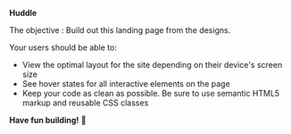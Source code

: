 **Huddle**

The objective : Build out this landing page from the designs.

Your users should be able to:

- View the optimal layout for the site depending on their device's screen size
- See hover states for all interactive elements on the page
- Keep your code as clean as possible. Be sure to use semantic HTML5 markup and reusable CSS classes

**Have fun building!** 🚀